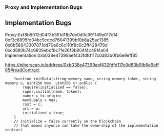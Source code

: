 ### Proxy and Implementation Bugs

## Implementation Bugs
Proxy:0xf8b5012d04f3b551d11b7de0d0c991149e017c14 0xf3c8895fd04bc9cdcd76041399bf0b8a25ac1385
0x6b58643307871dd70e0c6c110f8c0c2ff428478d
0xcd680b74c6809ebdfbc7fe26f3b904f4c48f4a04
Implementation:0xb038e47399aef432fdfd117c0d83b0fb6e9eff85


https://etherscan.io/address/0xb038e47399aef432fdfd117c0d83b0fb6e9eff85#readContract
```solidity
    function initData(string memory name, string memory token, string memory u, uint256 max, uint256 c) public {
        require(initialized == false);
        super.initial(name, token);
        owner = tx.origin;
        maxSupply = max;
        cost = c;
        uri = u;
        initialized = true;
    }
    // initialize = false currently on the blockchain
    // that means anyonce can take the ownership of the implementation contract
```